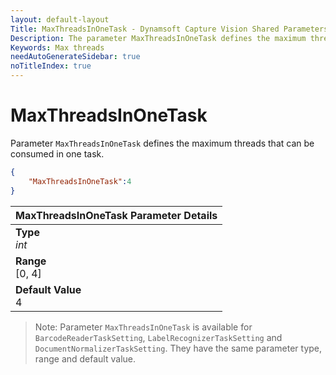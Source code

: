 ```yaml
---
layout: default-layout
Title: MaxThreadsInOneTask - Dynamsoft Capture Vision Shared Parameters
Description: The parameter MaxThreadsInOneTask defines the maximum threads that can be consumed in one task.
Keywords: Max threads
needAutoGenerateSidebar: true
noTitleIndex: true
---
```


# MaxThreadsInOneTask

Parameter `MaxThreadsInOneTask` defines the maximum threads that can be consumed in one task.

```json
{
    "MaxThreadsInOneTask":4
}
```

| MaxThreadsInOneTask Parameter Details|
| :------------- |
| **Type**<br>*int* |
| **Range**<br>[0, 4] |
| **Default Value**<br>4 |

> Note: Parameter `MaxThreadsInOneTask` is available for  `BarcodeReaderTaskSetting`, `LabelRecognizerTaskSetting` and `DocumentNormalizerTaskSetting`. They have the same parameter type, range and default value.
